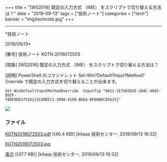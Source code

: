 ﻿+++
title = "[WS2016] 既定の入力方式 （IME） をスクリプトで切り替える方法は？"
date = "2019-09-13"
tags = ["技術ノート"]
categories = ["tech"]
banner = "img/technote.jpg"
+++

-----------------------------------------------------------------------------------------------------------------------------

*技術ノート

2019/09/13*


[番号]
技術ノート KGTN 2019072503

[現象]
[WS2016] 既定の入力方式 （IME） をスクリプトで切り替える方法は？

[説明]
PowerShell のコマンドレット Set-Win?Default?Input?Method?Override
で既定の入力方式を切り替えることが出来ます。

    Set-WinDefaultInputMethodOverride -InputTip "0411:{E7602D3E-204C-4662-B92F-
    78DF0DE5752D}{3C4DB511-189A-4168-B6EA-BFD0B4C85615}" 

![](http://techreport.kitasp.net/attachments/download/4349/KGTN2019072503.jpg)


### ファイル

 
 


[KGTN2019072503.pdf](http://techreport.kitasp.net/attachments/download/4348/KGTN2019072503.pdf)
 [(40.4 KB)] [kitasp 技術センター, 2019/09/13
16:32]

[KGTN2019072503.jpg](http://techreport.kitasp.net/attachments/download/4349/KGTN2019072503.jpg)

[表示](http://techreport.kitasp.net/attachments/4349/KGTN2019072503.jpg "表示")
 [(37.7 KB)] [kitasp 技術センター, 2019/09/13
16:32]


 


 

